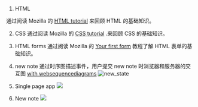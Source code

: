 1. HTML

通过阅读 Mozilla 的
[HTML tutorial](https://developer.mozilla.org/en-US/docs/Learn/Getting_started_with_the_web/HTML_basics)
来回顾 HTML 的基础知识。

2. CSS
通过阅读 Mozilla 的
[CSS tutorial](https://developer.mozilla.org/en-US/docs/Learn/Getting_started_with_the_web/CSS_basics)
.来回顾 CSS 的基础知识。

3. HTML forms
通过阅读 Mozilla 的
[Your first form](https://developer.mozilla.org/en-US/docs/Learn/HTML/Forms/Your_first_HTML_form)
教程了解 HTML 表单的基础知识。

4. new note
通过时序图描述事件，用户提交 new note 时浏览器和服务器的交互图
[with websequencediagrams](https://fullstack-exampleapp.herokuapp.com/notes) 
    ![new_state](https://www.websequencediagrams.com/cgi-bin/cdraw?lz=YnJvd3Nlci0tPnNlcnZlcjogSFRUUCBQT1NUIGh0dHBzOi8vZnVsbHN0YWNrLWV4YW1wbGVhcHAuaGVyb2t1YXBwLmNvbS9uZXdfbm90ZQoKbm90ZSBvdmVyIABKBwoAXAcgcHVzaCB0aGUgbmV3IHN0YXRlIHRvIG5vdGVzCmVuZAAFBQoKAIEBBi0-AIESBzogMzAyIHJlZGlyZWN0IHRvIC8ALAYATwgAgSoPR0UAgQouAHkFAG0HAGoLSFRNTC1jb2RlACFGbWFpbi5jcwBWFAASCQAfSmoATxlqcwCDFQwAglsIAIMZCXN0YXJ0cyBleGVjdXRpbmcganMAgX8GdGhhdCByZXF1ZXN0cyBKU09OIGRhdGEgZnJvbQCDYQcAgzgLAIJVRWRhdGEuanNvbgCDCxNbeyBjb250ZW50OiAiSFRNTCBpcyBlYXN5IiwgZGF0ZTogIjIwMTktMDUtMjMiIH0sIC4uLl0AgV4dAIFuBmVzAIUcBWV2ZW50IGhhbmRsZXIAgXUIbmRlcnMAhSkGIHRvIGRpc3BsYXkAhTAK&s=default)
5. Single page app
    ![](https://www.websequencediagrams.com/cgi-bin/cdraw?lz=YnJvd3Nlci0-c2VydmVyOiBIVFRQIEdFVCBodHRwczovL2Z1bGxzdGFjay1leGFtcGxlYXBwLmhlcm9rdWFwcC5jb20vc3BhCgA6Bi0tPgBLBzogSFRNTC1jb2RlCgAgRW1haW4uY3NzAFcTABIJAIEGSC5qAFMUABIHCm5vdGUgb3ZlciAAgWQIAIFaCCBzdGFydHMgZXhlY3V0aW5nIGpzAIF9BnRoYXQgcmVxdWVzdHMgSlNPTiBkYXRhIGZyb20gAIJ2BgplbmQgbm90ZQoAgWtGZGF0YS5qc29uAIMJE1t7IGNvbnRlbnQ6ICJIVE1MIGlzIGVhc3kiLCBkYXRlOiAiMjAxOS0wNS0yMyIgfSwgLi4uXQCBXh0AgW4GZXMgdGhlIGV2ZW50IGhhbmRsZXIAgXUIbmRlcnMAgV0FcyB0byBkaXNwbGF5AIFtCg&s=default)

6. New note
    ![](https://www.websequencediagrams.com/cgi-bin/cdraw?lz=Cm5vdGUgb3ZlciBicm93c2VyOgoAAgcgZXhlY3V0ZXMgdGhlIGV2ZW50IGhhbmRsZXIKdGhhdCBnZXQgbmV3XwA-BWFuZCBwdXNoIGl0IHRvAC4Fbm90ZXMKYW5kIHVwZGF0AAoHIGxpc3QgdmlldwplbmQAIAUKAGsILT5zZXJ2ZXI6IEhUVFAgUE9TVCBodHRwczovL2Z1bGxzdGFjay1leGFtcGxlYXBwLmhlcm9rdWFwcC5jb20vAIEFCF9zcGEKCgBFBi0tPgCBUQggcmVzcG9uc2Ugc3RhdGUgY3JlYXRlZAoK&s=default)
